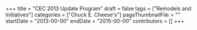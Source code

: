+++
title = "CEC 2013 Update Program"
draft = false
tags = ["Remodels and Initiatives"]
categories = ["Chuck E. Cheese's"]
pageThumbnailFile = ""
startDate = "2013-00-00"
endDate = "2015-00-00"
contributors = []
+++
